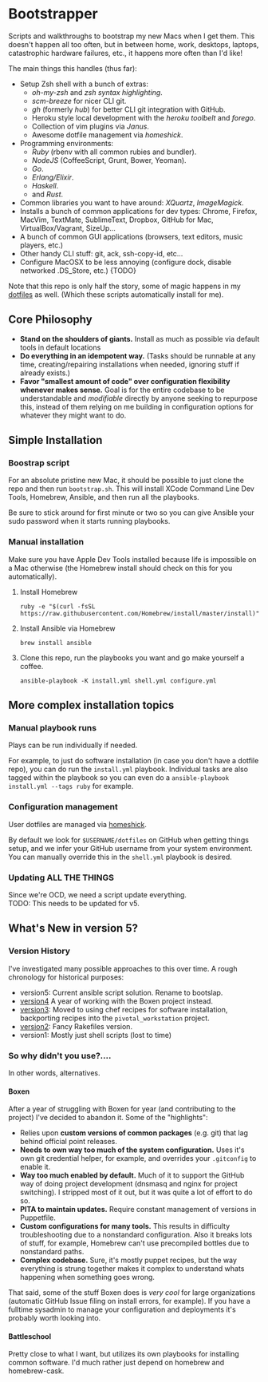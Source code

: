 # Bootstrapper
Scripts and walkthroughs to bootstrap my new Macs when I get them.  This doesn't
happen all too often, but in between home, work, desktops, laptops, catastrophic
hardware failures, etc., it happens more often than I'd like!

The main things this handles (thus far):

 - Setup Zsh shell with a bunch of extras:
    - _oh-my-zsh_ and _zsh syntax highlighting_.
    - _scm-breeze_ for nicer CLI git.
    - _gh_ (formerly _hub_) for better CLI git integration with GitHub.
    - Heroku style local development with the _heroku toolbelt_ and _forego_.
    - Collection of vim plugins via _Janus_.
    - Awesome dotfile management via _homeshick_.
 - Programming environments:
    - _Ruby_ (rbenv with all common rubies and bundler).
    - _NodeJS_ (CoffeeScript, Grunt, Bower, Yeoman).
    - _Go_.
    - _Erlang/Elixir_.
    - _Haskell_.
    - and _Rust_.
 - Common libraries you want to have around: _XQuartz_, _ImageMagick_.
 - Installs a bunch of common applications for dev types: Chrome, Firefox,
   MacVim, TextMate, SublimeText, Dropbox, GitHub for Mac, VirtualBox/Vagrant,
   SizeUp...  
 - A bunch of common GUI applications (browsers, text editors, music players,
   etc.)
 - Other handy CLI stuff: git, ack, ssh-copy-id, etc...
 - Configure MacOSX to be less annoying (configure dock, disable networked
   .DS_Store, etc.) {TODO}


Note that this repo is only half the story, some of magic happens in my
[dotfiles](https://github.com/mroth/dotfiles) as well. (Which these scripts
automatically install for me).

## Core Philosophy

 - **Stand on the shoulders of giants.** Install as much as possible via default
   tools in default locations  
 - **Do everything in an idempotent way.** (Tasks should be runnable at any time,
   creating/repairing installations when needed, ignoring stuff if already
   exists.)  
 - **Favor "smallest amount of code" over configuration flexibility whenever
   makes sense.** Goal is for the entire codebase to be understandable and
   *modifiable* directly by anyone seeking to repurpose this, instead of them
   relying on me building in configuration options for whatever they might want
   to do.


## Simple Installation

### Boostrap script

For an absolute pristine new Mac, it should be possible to just clone the repo
and then run `bootstrap.sh`.  This will install XCode Command Line Dev Tools,
Homebrew, Ansible, and then run all the playbooks.  

Be sure to stick around for first minute or two so you can give Ansible your
sudo password when it starts running playbooks.

### Manual installation
Make sure you have Apple Dev Tools installed because life is impossible on a
Mac otherwise (the Homebrew install should check on this for you automatically).

 1. Install Homebrew

    `ruby -e "$(curl -fsSL https://raw.githubusercontent.com/Homebrew/install/master/install)"`

 2. Install Ansible via Homebrew

    `brew install ansible`

 3. Clone this repo, run the playbooks you want and go make yourself a coffee.

    `ansible-playbook -K install.yml shell.yml configure.yml`


## More complex installation topics

### Manual playbook runs
Plays can be run individually if needed.

For example, to just do software installation (in case you don't have a dotfile
repo), you can do run the `install.yml` playbook.  Individual tasks are also
tagged within the playbook so you can even do a
`ansible-playbook install.yml --tags ruby` for example.

### Configuration management
User dotfiles are managed via [homeshick](https://github.com/andsens/homeshick).

By default we look for `$USERNAME/dotfiles` on GitHub when getting things setup,
and we infer your GitHub username from your system environment. You can manually
override this in the `shell.yml` playbook is desired.

### Updating ALL THE THINGS
Since we're OCD, we need a script update everything.  
TODO: This needs to be updated for v5.

## What's New in version 5?

### Version History
I've investigated many possible approaches to this over time. A rough chronology
for historical purposes:

 - version5: Current ansible script solution. Rename to bootslap.
 - [version4][v4] A year of working with the Boxen project instead.
 - [version3][v3]: Moved to using chef recipes for software installation,
   backporting recipes into the `pivotal_workstation` project.
 - [version2][v2]: Fancy Rakefiles version.
 - version1: Mostly just shell scripts (lost to time)

[v4]: #
[v3]: #
[v2]: #


### So why didn't you use?....
In other words, alternatives.

#### Boxen
After a year of struggling with Boxen for year (and contributing to the project)
I've decided to abandon it.  Some of the "highlights":

 - Relies upon **custom versions of common packages** (e.g. git) that lag behind
   official point releases.
 - **Needs to own way too much of the system configuration.** Uses it's own git
   credential helper, for example, and overrides your `.gitconfig` to enable it.
 - **Way too much enabled by default.** Much of it to support the GitHub way of
   doing project development (dnsmasq and nginx for project switching). I
   stripped most of it out, but it was quite a lot of effort to do so.
 - **PITA to maintain updates.**  Require constant management of versions in
   Puppetfile.
 - **Custom configurations for many tools.** This results in difficulty
   troubleshooting due to a nonstandard configuration.  Also it breaks lots of
   stuff, for example, Homebrew can't use precompiled bottles due to nonstandard
   paths.
 - **Complex codebase.** Sure, it's mostly puppet recipes, but the way
   everything is strung together makes it complex to understand whats happening
   when something goes wrong.

That said, some of the stuff Boxen does is _very cool_ for large organizations
(automatic GitHub Issue filing on install errors, for example).  If you have a
fulltime sysadmin to manage your configuration and deployments it's probably
worth looking into.

#### Battleschool
Pretty close to what I want, but utilizes its own playbooks for installing
common software.  I'd much rather just depend on homebrew and homebrew-cask.
